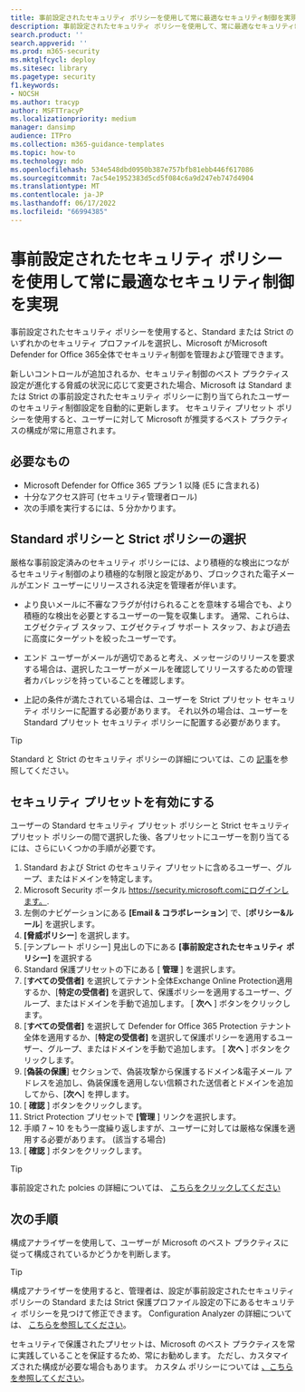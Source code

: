```yaml
---
title: 事前設定されたセキュリティ ポリシーを使用して常に最適なセキュリティ制御を実現
description: 事前設定されたセキュリティ ポリシーを使用して、常に最適なセキュリティ制御を確保するための手順。 プリセット ポリシーを使用すると、Standard または Strict のいずれかのセキュリティ プロファイルを選択できます。 Microsoft は、Microsoft Defender for Office 365全体にわたるセキュリティ制御を管理および管理します。
search.product: ''
search.appverid: ''
ms.prod: m365-security
ms.mktglfcycl: deploy
ms.sitesec: library
ms.pagetype: security
f1.keywords:
- NOCSH
ms.author: tracyp
author: MSFTTracyP
ms.localizationpriority: medium
manager: dansimp
audience: ITPro
ms.collection: m365-guidance-templates
ms.topic: how-to
ms.technology: mdo
ms.openlocfilehash: 534e548dbd0950b387e757bfb81ebb446f617086
ms.sourcegitcommit: 7ac54e1952383d5cd5f084c6a9d247eb747d4904
ms.translationtype: MT
ms.contentlocale: ja-JP
ms.lasthandoff: 06/17/2022
ms.locfileid: "66994385"
---
```

# <a name="ensuring-you-always-have-the-optimal-security-controls-with-preset-security-policies"></a>事前設定されたセキュリティ ポリシーを使用して常に最適なセキュリティ制御を実現

事前設定されたセキュリティ ポリシーを使用すると、Standard または Strict のいずれかのセキュリティ プロファイルを選択し、Microsoft がMicrosoft Defender for Office 365全体でセキュリティ制御を管理および管理できます。

新しいコントロールが追加されるか、セキュリティ制御のベスト プラクティス設定が進化する脅威の状況に応じて変更された場合、Microsoft は Standard または Strict の事前設定されたセキュリティ ポリシーに割り当てられたユーザーのセキュリティ制御設定を自動的に更新します。 セキュリティ プリセット ポリシーを使用すると、ユーザーに対して Microsoft が推奨するベスト プラクティスの構成が常に用意されます。

## <a name="what-you-will-need"></a>必要なもの
- Microsoft Defender for Office 365 プラン 1 以降 (E5 に含まれる)
- 十分なアクセス許可 (セキュリティ管理者ロール)
- 次の手順を実行するには、5 分かかります。

## <a name="choosing-between-standard-and-strict-policies"></a>Standard ポリシーと Strict ポリシーの選択

厳格な事前設定済みのセキュリティ ポリシーには、より積極的な検出につながるセキュリティ制御のより積極的な制限と設定があり、ブロックされた電子メールがエンド ユーザーにリリースされる決定を管理者が伴います。

- より良いメールに不審なフラグが付けられることを意味する場合でも、より積極的な検出を必要とするユーザーの一覧を収集します。 通常、これらは、エグゼクティブ スタッフ、エグゼクティブ サポート スタッフ、および過去に高度にターゲットを絞ったユーザーです。

- エンド ユーザーがメールが適切であると考え、メッセージのリリースを要求する場合は、選択したユーザーがメールを確認してリリースするための管理者カバレッジを持っていることを確認します。

- 上記の条件が満たされている場合は、ユーザーを Strict プリセット セキュリティ ポリシーに配置する必要があります。 それ以外の場合は、ユーザーを Standard プリセット セキュリティ ポリシーに配置する必要があります。

> [!TIP]
> Standard と Strict のセキュリティ ポリシーの詳細については、この [記事](../../office-365-security/recommended-settings-for-eop-and-office365.md)を参照してください。

## <a name="enable-security-presets"></a>セキュリティ プリセットを有効にする

ユーザーの Standard セキュリティ プリセット ポリシーと Strict セキュリティ プリセット ポリシーの間で選択した後、各プリセットにユーザーを割り当てるには、さらにいくつかの手順が必要です。

1. Standard および Strict のセキュリティ プリセットに含めるユーザー、グループ、またはドメインを特定します。
1. Microsoft Security ポータル https://security.microsoft.comにログインします。.
1. 左側のナビゲーションにある **[Email & コラボレーション**] で、[**ポリシー&ルール**] を選択します。
1. **[脅威ポリシー**] を選択します。
1. [テンプレート ポリシー] 見出しの下にある **[事前設定されたセキュリティ** **ポリシー]** を選択する
1. Standard 保護プリセットの下にある [ **管理** ] を選択します。
1. [**すべての受信者]** を選択してテナント全体Exchange Online Protection適用するか、[**特定の受信者]** を選択して、保護ポリシーを適用するユーザー、グループ、またはドメインを手動で追加します。 [ **次へ** ] ボタンをクリックします。
1. [**すべての受信者]** を選択して Defender for Office 365 Protection テナント全体を適用するか、[**特定の受信者]** を選択して保護ポリシーを適用するユーザー、グループ、またはドメインを手動で追加します。 [ **次へ** ] ボタンをクリックします。
1. [**偽装の保護**] セクションで、偽装攻撃から保護するドメイン&電子メール アドレスを追加し、偽装保護を適用しない信頼された送信者とドメインを追加してから、[**次へ**] を押します。
3. [ **確認** ] ボタンをクリックします。
4. Strict Protection プリセットで **[管理** ] リンクを選択します。
5. 手順 7 ~ 10 をもう一度繰り返しますが、ユーザーに対しては厳格な保護を適用する必要があります。 (該当する場合)
7. [ **確認** ] ボタンをクリックします。

> [!TIP]
> 事前設定された polcies の詳細については、 [こちらをクリックしてください](../../office-365-security/preset-security-policies.md)

## <a name="next-steps"></a>次の手順

構成アナライザーを使用して、ユーザーが Microsoft のベスト プラクティスに従って構成されているかどうかを判断します。

> [!TIP]
> 構成アナライザーを使用すると、管理者は、設定が事前設定されたセキュリティ ポリシーの Standard または Strict 保護プロファイル設定の下にあるセキュリティ ポリシーを見つけて修正できます。 Configuration Analyzer の詳細については、 [こちらを参照してください](../../office-365-security/configuration-analyzer-for-security-policies.md)。

セキュリティで保護されたプリセットは、Microsoft のベスト プラクティスを常に実践していることを保証するため、常にお勧めします。 ただし、カスタマイズされた構成が必要な場合もあります。 カスタム ポリシーについては [、こちらを参照してください](../../office-365-security/tenant-wide-setup-for-increased-security.md)。

